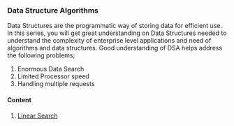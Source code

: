 ### Data Structure Algorithms
Data Structures are the programmatic way of storing data for efficient use. In this series, you will get great understanding on Data Structures needed to understand the complexity of enterprise level applications and need of algorithms and data structures. Good understanding of DSA helps address the following problems;  
1.  Enormous Data Search
2.  Limited Processor speed
3.  Handling multiple requests

#### Content
1.  [Linear Search](linear-search)
